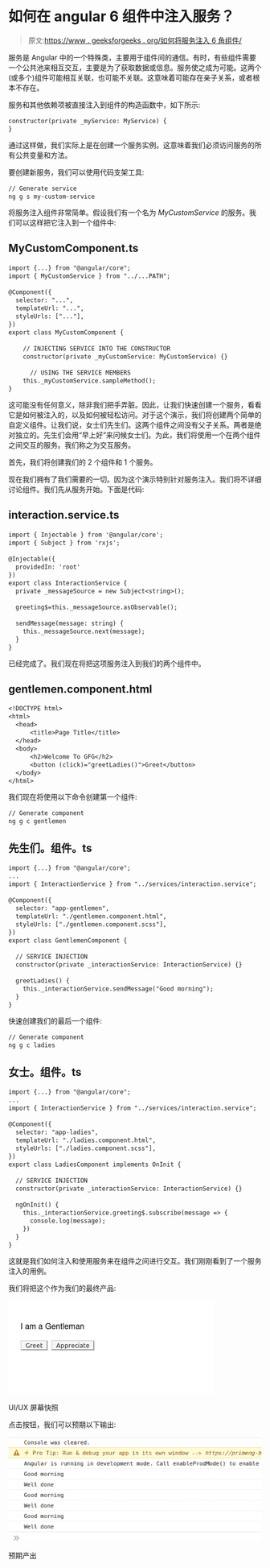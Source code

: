 # 如何在 angular 6 组件中注入服务？

> 原文:[https://www . geeksforgeeks . org/如何将服务注入 6 角组件/](https://www.geeksforgeeks.org/how-to-inject-service-in-angular-6-component/)

服务是 Angular 中的一个特殊类，主要用于组件间的通信。有时，有些组件需要一个公共池来相互交互，主要是为了获取数据或信息。服务使之成为可能。这两个(或多个)组件可能相互关联，也可能不关联。这意味着可能存在亲子关系，或者根本不存在。

服务和其他依赖项被直接注入到组件的构造函数中，如下所示:

```
constructor(private _myService: MyService) {
}
```

通过这样做，我们实际上是在创建一个服务实例。这意味着我们必须访问服务的所有公共变量和方法。

要创建新服务，我们可以使用代码支架工具:

```
// Generate service
ng g s my-custom-service
```

将服务注入组件非常简单。假设我们有一个名为 *MyCustomService* 的服务。我们可以这样把它注入到一个组件中:

## MyCustomComponent.ts

```
import {...} from "@angular/core";
import { MyCustomService } from "../...PATH";

@Component({
  selector: "...",
  templateUrl: "...",
  styleUrls: ["..."],
})
export class MyCustomComponent {

    // INJECTING SERVICE INTO THE CONSTRUCTOR
    constructor(private _myCustomService: MyCustomService) {}

      // USING THE SERVICE MEMBERS
    this._myCustomService.sampleMethod();
}
```

这可能没有任何意义，除非我们把手弄脏。因此，让我们快速创建一个服务，看看它是如何被注入的，以及如何被轻松访问。对于这个演示，我们将创建两个简单的自定义组件。让我们说，女士们先生们。这两个组件之间没有父子关系。两者是绝对独立的。先生们会用“早上好”来问候女士们。为此，我们将使用一个在两个组件之间交互的服务。我们称之为交互服务。

首先，我们将创建我们的 2 个组件和 1 个服务。

现在我们拥有了我们需要的一切。因为这个演示特别针对服务注入。我们将不详细讨论组件。我们先从服务开始。下面是代码:

## interaction.service.ts

```
import { Injectable } from '@angular/core';
import { Subject } from 'rxjs';

@Injectable({
  providedIn: 'root'
})
export class InteractionService {
  private _messageSource = new Subject<string>();

  greeting$=this._messageSource.asObservable();

  sendMessage(message: string) {
    this._messageSource.next(message);
  }
}
```

已经完成了。我们现在将把这项服务注入到我们的两个组件中。

## gentlemen.component.html

```
<!DOCTYPE html>
<html>
  <head>
      <title>Page Title</title>
  </head>
  <body>
      <h2>Welcome To GFG</h2>
      <button (click)="greetLadies()">Greet</button>
  </body>
</html>
```

我们现在将使用以下命令创建第一个组件:

```
// Generate component
ng g c gentlemen
```

## 先生们。组件。ts

```
import {...} from "@angular/core";
...
import { InteractionService } from "../services/interaction.service";

@Component({
  selector: "app-gentlemen",
  templateUrl: "./gentlemen.component.html",
  styleUrls: ["./gentlemen.component.scss"],
})
export class GentlemenComponent {

  // SERVICE INJECTION
  constructor(private _interactionService: InteractionService) {}

  greetLadies() {
    this._interactionService.sendMessage("Good morning");
  }
}
```

快速创建我们的最后一个组件:

```
// Generate component
ng g c ladies
```

## 女士。组件。ts

```
import {...} from "@angular/core";
...
import { InteractionService } from "../services/interaction.service";

@Component({
  selector: "app-ladies",
  templateUrl: "./ladies.component.html",
  styleUrls: ["./ladies.component.scss"],
})
export class LadiesComponent implements OnInit {

  // SERVICE INJECTION
  constructor(private _interactionService: InteractionService) {}

  ngOnInit() {
    this._interactionService.greeting$.subscribe(message => {
      console.log(message);
    })
  }
}
```

这就是我们如何注入和使用服务来在组件之间进行交互。我们刚刚看到了一个服务注入的用例。

我们将把这个作为我们的最终产品:

![](img/d73d4c95e307d655af1a3672fb3549c7.png)

UI/UX 屏幕快照

点击按钮，我们可以预期以下输出:

![](img/ec3709455a75aee91febb21b2d46da00.png)

预期产出